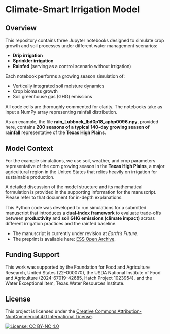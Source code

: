 # Climate-Smart Irrigation Model  

## Overview  

This repository contains three Jupyter notebooks designed to simulate crop growth and soil processes under different water management scenarios:  

- **Drip irrigation**  
- **Sprinkler irrigation**  
- **Rainfed** (serving as a control scenario without irrigation)  

Each notebook performs a growing season simulation of:  
- Vertically integrated soil moisture dynamics  
- Crop biomass growth  
- Soil greenhouse gas (GHG) emissions  

All code cells are thoroughly commented for clarity. The notebooks take as input a NumPy array representing rainfall distribution.  

As an example, the file **rain_Lubbock_lbd0p18_aphp0096.npy**, provided here, contains **200 seasons of a typical 140-day growing season of rainfall** representative of the **Texas High Plains**.  

## Model Context  

For the example simulations, we use soil, weather, and crop parameters representative of the corn growing season in the **Texas High Plains**, a major agricultural region in the United States that relies heavily on irrigation for sustainable production.  

A detailed discussion of the model structure and its mathematical formulation is provided in the supporting information for the manuscript. Please refer to that document for in-depth explanations.  

This Python code was developed to run simulations for a submitted manuscript that introduces a **dual-index framework** to evaluate trade-offs between **productivity** and **soil GHG emissions (climate impact)** across different irrigation practices and the rainfed baseline.  

- The manuscript is currently under revision at *Earth’s Future*.  
- The preprint is available here: [ESS Open Archive](https://essopenarchive.org/doi/full/10.22541/essoar.175399511.16884572).

## Funding Support

This work was supported by the Foundation for Food and Agriculture Research, United States (22–000070), the USDA National Institute of Food and Agriculture (2024-67019-42685, Hatch Project 1023954), and the Water Exceptional Item, Texas Water Resources Institute.


## License  

This project is licensed under the [Creative Commons Attribution-NonCommercial 4.0 International License](https://creativecommons.org/licenses/by-nc/4.0/).  

[![License: CC BY-NC 4.0](https://licensebuttons.net/l/by-nc/4.0/88x31.png)](https://creativecommons.org/licenses/by-nc/4.0/)  

